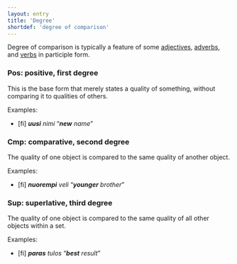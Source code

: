 ```yaml
---
layout: entry
title: 'Degree'
shortdef: 'degree of comparison'
---
```


Degree of comparison is typically a feature of some
[adjectives](fi-pos/ADJ), [adverbs](fi-pos/ADV), and
[verbs](fi-pos/VERB) in participle form.

### Pos: positive, first degree

This is the base form that merely states a quality of something, without
comparing it to qualities of others.

Examples:

* [fi] _**uusi** nimi_ “_**new** name_”

### Cmp: comparative, second degree

The quality of one object is compared to the same quality of another object.

Examples:

* [fi] _**nuorempi** veli_ “_**younger** brother_”

### Sup: superlative, third degree

The quality of one object is compared to the same quality of all other
objects within a set.

Examples:

* [fi] _**paras** tulos_ “_**best** result_”
